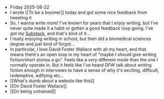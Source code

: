 - Friday 2025-08-22
- I wrote [[To be a boomer]] today and got some nice feedback from tweeting it
- So, I wanna write more! I've known for years that I enjoy writing, but I've never quite made it a habit or gotten a good feedback loop going. I've got my [Substack](https://alexislearning.substack.com/), and that's kind of it...
- I really enjoying writing in school, but then did a biomedical sciences degree and just kind of forgot...
- In particular, I love David Foster Wallace with all my heart, and that means there's an open loop in my heart of "maybe I should give writing fiction/short stories a go". Feels like a *very* different mode than the one I normally operate in. But it feels like I've heard DFW talk about writing fiction enough in interviews to have a sense of why it's exciting, difficult, redemptive, edifying etc...
- [[What's dumb about a website like this]]
- [[On David Foster Wallace]]
- [[On being untrained]]